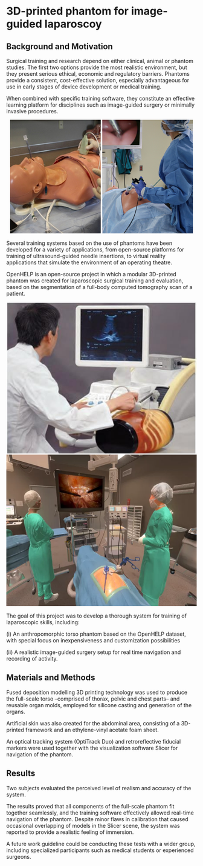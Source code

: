# 3D-printed phantom for image-guided laparoscoy

## Background and Motivation

Surgical training and research depend on either clinical, animal or phantom studies. The first two options provide the most realistic environment, but they present serious ethical, economic and regulatory barriers. Phantoms provide a consistent, cost-effective solution, especially advantageous for use in early stages of device development or medical training.

When combined with specific training software, they constitute an effective learning platform for disciplines such as image-guided surgery or minimally invasive procedures.

<p align="center">
	<img src="doc/Pic_2.png" height="300">
	<img src="doc/Pic_1.png" height="300">
</p>

Several training systems based on the use of phantoms have been developed for a variety of applications, from open-source platforms for training of ultrasound-guided needle insertions, to virtual reality applications that simulate the environment of an operating theatre.

OpenHELP is an open-source project in which a modular 3D-printed phantom was created for laparoscopic surgical training and evaluation, based on the segmentation of a full-body computed tomography scan of a patient.

<p align="center">
	<img src="doc/Pic_3.png" height="400">
	<img src="doc/Pic_4.png" height="400">
</p>

The goal of this project was to develop a thorough system for training of laparoscopic skills, including:

(i) An anthropomorphic torso phantom based on the OpenHELP dataset, with special focus on inexpensiveness and customization possibilities

(ii) A realistic image-guided surgery setup for real time navigation and recording of activity.



## Materials and Methods

Fused deposition modelling 3D printing technology was used to produce the full-scale torso –comprised of thorax, pelvic and chest parts– and reusable organ molds, employed for silicone casting and generation of the organs.

Artificial skin was also created for the abdominal area, consisting of a 3D-printed framework and an ethylene-vinyl acetate foam sheet.

An optical tracking system (OptiTrack Duo) and retroreflective fiducial markers were used together with the visualization software Slicer for navigation of the phantom.

## Results

Two subjects evaluated the perceived level of realism and accuracy of the system.

The results proved that all components of the full-scale phantom fit together seamlessly, and the training software effectively allowed real-time navigation of the phantom. Despite minor flaws in calibration that caused occasional overlapping of models in the Slicer scene, the system was reported to provide a realistic feeling of immersion.

A future work guideline could be conducting these tests with a wider group, including specialized participants such as medical students or experienced surgeons.
